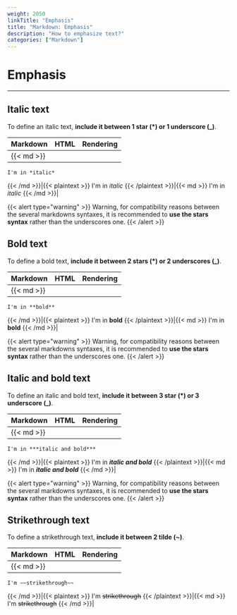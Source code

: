```yaml
---
weight: 2050
linkTitle: "Emphasis"
title: "Markdown: Emphasis"
description: "How to emphasize text?"
categories: ["Markdown"]
---
```


# Emphasis
---

## Italic text

To define an italic text, **include it between 1 star (\*) or 1 underscore (\_)**.

| Markdown | HTML | Rendering |
| -------- | ---- | --------- |
|{{< md >}}
```
I'm in *italic*
```
{{< /md >}}|{{< plaintext >}}
I'm in <em>italic</em>
{{< /plaintext >}}|{{< md >}}
I'm in *italic*
{{< /md >}}|

{{< alert type="warning" >}}
Warning, for compatibility reasons between the several markdowns syntaxes, it is recommended to **use the stars syntax** rather than the underscores one.
{{< /alert >}}

## Bold text

To define a bold text, **include it between 2 stars (\*) or 2 underscores (\_)**.

| Markdown | HTML | Rendering |
| -------- | ---- | --------- |
|{{< md >}}
```
I'm in **bold**
```
{{< /md >}}|{{< plaintext >}}
I'm in <strong>bold</strong>
{{< /plaintext >}}|{{< md >}}
I'm in **bold**
{{< /md >}}|

{{< alert type="warning" >}}
Warning, for compatibility reasons between the several markdowns syntaxes, it is recommended to **use the stars syntax** rather than the underscores one.
{{< /alert >}}

## Italic and bold text

To define an italic and bold text, **include it between 3 star (\*) or 3 underscore (\_)**.

| Markdown | HTML | Rendering |
| -------- | ---- | --------- |
|{{< md >}}
```
I'm in ***italic and bold***
```
{{< /md >}}|{{< plaintext >}}
I'm in <em><strong>italic and bold</strong></em>
{{< /plaintext >}}|{{< md >}}
I'm in ***italic and bold***
{{< /md >}}|

{{< alert type="warning" >}}
Warning, for compatibility reasons between the several markdowns syntaxes, it is recommended to **use the stars syntax** rather than the underscores one.
{{< /alert >}}

## Strikethrough text

To define a strikethrough text, **include it between 2 tilde (\~)**.

| Markdown | HTML | Rendering |
| -------- | ---- | --------- |
|{{< md >}}
```
I'm ~~strikethrough~~
```
{{< /md >}}|{{< plaintext >}}
I'm <del>strikethrough</del>
{{< /plaintext >}}|{{< md >}}
I'm ~~strikethrough~~
{{< /md >}}|

